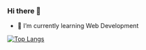 ### Hi there 👋

- 🌱 I’m currently learning Web Development

[![Top Langs](https://github-readme-stats.vercel.app/api/top-langs/?username=martuafernando&langs_count=10&hide=blade,css,c,html&layout=compact)](https://github.com/anuraghazra/github-readme-stats)

<!--
**martuafernando/martuafernando** is a ✨ _special_ ✨ repository because its `README.md` (this file) appears on your GitHub profile.

Here are some ideas to get you started:

- 🔭 I’m currently working on ...
- 🌱 I’m currently learning ...
- 👯 I’m looking to collaborate on ...
- 🤔 I’m looking for help with ...
- 💬 Ask me about ...
- 📫 How to reach me: ...
- 😄 Pronouns: ...
- ⚡ Fun fact: ...
-->
